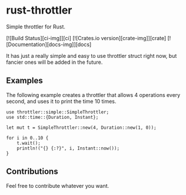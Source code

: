 # rust-throttler
Simple throttler for Rust.

[![Build Status][ci-img]][ci]
[![Crates.io version][crate-img]][crate]
[![Documentation][docs-img]][docs]

It has just a really simple and easy to use throttler struct right now, but fancier ones will be added in the future.

## Examples


The following example creates a throttler that allows 4 operations every 
second, and uses it to print the time 10 times.

```
use throttler::simple::SimpleThrottler;
use std::time::{Duration, Instant};

let mut t = SimpleThrottler::new(4, Duration::new(1, 0));

for i in 0..10 {
    t.wait();
    println!("{} {:?}", i, Instant::now());
}
```

## Contributions

Feel free to contribute whatever you want.
